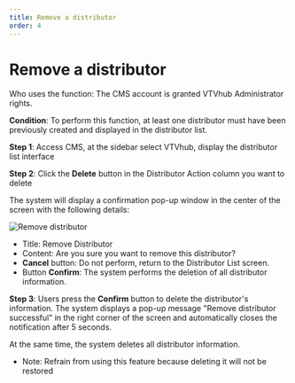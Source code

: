 ```yaml
---
title: Remove a distributor
order: 4
---
```


# Remove a distributor

Who uses the function: The CMS account is granted VTVhub Administrator rights.

**Condition**: To perform this function, at least one distributor must have been previously created and displayed in the distributor list.

**Step 1**: Access CMS, at the sidebar select VTVhub, display the distributor list interface

**Step 2**: Click the **Delete** button in the Distributor Action column you want to delete

The system will display a confirmation pop-up window in the center of the screen with the following details:

![Remove distributor](/images/application-vtvhub/delete-distributor.png)

- Title: Remove Distributor
- Content: Are you sure you want to remove this distributor?
- **Cancel** button: Do not perform, return to the Distributor List screen.
- Button **Confirm**: The system performs the deletion of all distributor information.

**Step 3**: Users press the **Confirm** button to delete the distributor's information. The system displays a pop-up message "Remove distributor successful" in the right corner of the screen and automatically closes the notification after 5 seconds.

At the same time, the system deletes all distributor information.

- Note: Refrain from using this feature because deleting it will not be restored
